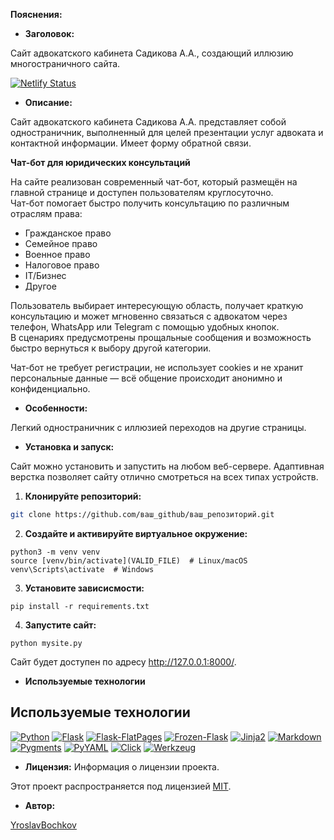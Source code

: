 
**Пояснения:**

* **Заголовок:**  

Сайт адвокатского кабинета Садикова А.А., создающий иллюзию многостраничного сайта.

[![Netlify Status](https://api.netlify.com/api/v1/badges/6b54aaff-839f-479d-9d98-abeb26c4e8b1/deploy-status)](https://app.netlify.com/projects/eloquent-selkie-0c7d1a/deploys)

* **Описание:**

Сайт адвокатского кабинета Садикова А.А. представляет собой одностраничник, выполненный для целей презентации услуг адвоката и контактной информации. Имеет форму обратной связи.

**Чат-бот для юридических консультаций**

На сайте реализован современный чат-бот, который размещён на главной странице и доступен пользователям круглосуточно.  
Чат-бот помогает быстро получить консультацию по различным отраслям права:

- Гражданское право
- Семейное право
- Военное право
- Налоговое право
- IT/Бизнес
- Другое

Пользователь выбирает интересующую область, получает краткую консультацию и может мгновенно связаться с адвокатом через телефон, WhatsApp или Telegram с помощью удобных кнопок.  
В сценариях предусмотрены прощальные сообщения и возможность быстро вернуться к выбору другой категории.

Чат-бот не требует регистрации, не использует cookies и не хранит персональные данные — всё общение происходит анонимно и конфиденциально.


* **Особенности:**  

Легкий одностраничник с иллюзией переходов на другие страницы.

* **Установка и запуск:**  

Сайт можно установить и запустить на любом веб-сервере. Адаптивная верстка позволяет сайту отлично смотреться на всех типах устройств. 

1. **Клонируйте репозиторий:**

```bash
git clone https://github.com/ваш_github/ваш_репозиторий.git
```
2.  **Создайте и активируйте виртуальное окружение:**

```
python3 -m venv venv
source [venv/bin/activate](VALID_FILE)  # Linux/macOS
venv\Scripts\activate  # Windows
```

3. **Установите зависисмости:**

```
pip install -r requirements.txt
```

4. **Запустите сайт:**

```
python mysite.py
```
Сайт будет доступен по адресу http://127.0.0.1:8000/.

* **Используемые технологии**

## Используемые технологии

[![Python](https://img.shields.io/badge/Python-3.9-blue)](https://www.python.org/)
[![Flask](https://img.shields.io/badge/Flask-1.1.1-blue)](https://flask.palletsprojects.com/en/1.1.x/)
[![Flask-FlatPages](https://img.shields.io/badge/Flask--FlatPages-0.7.1-blue)](https://flask-flatpages.readthedocs.io/en/latest/)
[![Frozen-Flask](https://img.shields.io/badge/Frozen--Flask-0.15-blue)](https://pythonhosted.org/Frozen-Flask/)
[![Jinja2](https://img.shields.io/badge/Jinja2-2.10.3-blue)](https://jinja.palletsprojects.com/en/2.10.x/)
[![Markdown](https://img.shields.io/badge/Markdown-3.1.1-blue)](https://python-markdown.github.io/reference/)
[![Pygments](https://img.shields.io/badge/Pygments-2.4.2-blue)](https://pygments.org/)
[![PyYAML](https://img.shields.io/badge/PyYAML-5.1.2-blue)](https://pyyaml.org/en/stable/)
[![Click](https://img.shields.io/badge/Click-7.0-blue)](https://click.palletsprojects.com/en/7.x/)
[![Werkzeug](https://img.shields.io/badge/Werkzeug-0.16.0-blue)](https://werkzeug.palletsprojects.com/en/0.16.x/)
* **Лицензия:**  Информация о лицензии проекта.

Этот проект распространяется под лицензией [MIT](LICENSE).

* **Автор:**  

[YroslavBochkov](https://github.com/YroslavBochkov)
